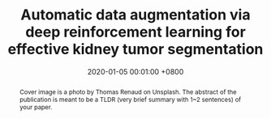 ---
title:          "Automatic data augmentation via deep reinforcement learning for effective kidney tumor segmentation"
date:           2020-01-05 00:01:00 +0800
selected:       false
pub:            "IEEE International Conference on Acoustics, Speech and Signal Processing (ICASSP)"
pub_date:       "2020"
abstract: >-
  Cover image is a photo by Thomas Renaud on Unsplash. The abstract of the publication is meant to be a TLDR (very brief summary with 1~2 sentences) of your paper.
cover:          /assets/images/covers/2020_MedicalAutoAug.png
authors:
  - Tiexin Qin
  - Ziyuan Wang
  - Kelei He
  - Yinghuan Shi
  - Yang Gao
  - Dinggang Shen
links:
  Paper: https://ieeexplore.ieee.org/abstract/document/9053403
---
